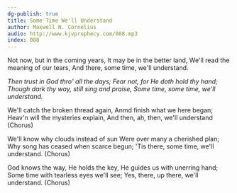```yaml
---
dg-publish: true
title: Some Time We'll Understand
author: Maxwell N. Cornelius
audio: http://www.kjvprophecy.com/088.mp3
index: 088
---
```


Not now, but in the coming years,
It may be in the better land,
We'll read the meaning of our tears,
And there, some time, we'll understand.

*Then trust in God thro' all the days;
Fear not, for He doth hold thy hand;
Though dark thy way, still sing and praise,
Some time, some time, we'll understand.*

We'll catch the broken thread again,
Anmd finish what we here began;
Heav'n will the mysteries explain,
And then, ah, then, we'll understand (Chorus)

We'll know why clouds instead of sun
Were over many a cherished plan;
Why song has ceased when scarce begun;
'Tis there, some time, we'll understand. (Chorus)

God knows the way, He holds the key,
He guides us with unerring hand;
Some time with tearless eyes we'll see;
Yes, there, up there, we'll understand. (Chorus)